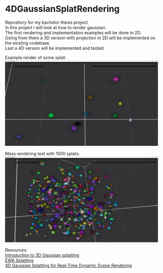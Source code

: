 # 4DGaussianSplatRendering
Repository for my bachelor thesis project.  
In this project i will look at how to render gaussian.  
The first rendering and implementation examples will be done in 2D.  
Going from there a 3D version with projection in 2D will be implemented on the existing codebase.  
Last a 4D version will be implemented and tested.  

Example render of some splat:  
![Example render of some splat](https://github.com/EndMy5uffering/4DGaussianSplatRendering/blob/main/Screenshots/screenshot_03.png?raw=true)

Mass rendering test with 1500 splats:  
![Mass rendering test with 1500 splats](https://github.com/EndMy5uffering/4DGaussianSplatRendering/blob/main/Screenshots/screenshot_04.png?raw=true)


Resources:  
[Introduction to 3D Gaussian splatting](https://huggingface.co/blog/gaussian-splatting)  
[EWA Splatting](https://www.cs.umd.edu/~zwicker/publications/EWASplatting-TVCG02.pdf)  
[4D Gaussian Splatting for Real-Time Dynamic Scene Rendering](https://guanjunwu.github.io/4dgs/)  